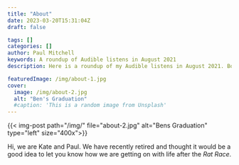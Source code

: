 ```yaml
---
title: "About"
date: 2023-03-20T15:31:04Z
draft: false

tags: []
categories: []
author: Paul Mitchell
keywords: A roundup of Audible listens in August 2021
description: Here is a roundup of my Audible listens in August 2021. Books include High Force by LJ Ross, The Curator by M.W.Craven and White Silence by Jodi Taylor.

featuredImage: /img/about-1.jpg
cover:
  image: /img/about-2.jpg
  alt: "Ben's Graduation"
  #caption: 'This is a random image from Unsplash'
---
```


{{< img-post path="/img/" file="about-2.jpg" 
                          alt="Bens Graduation" 
                          type="left" 
                          size="400x">}}


Hi, we are Kate and Paul. We have recently retired and thought it would be a good idea to let you know how we are getting on with life after the *Rat Race*.